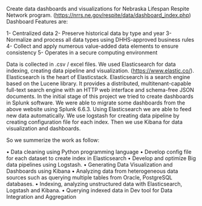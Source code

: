 Create data dashboards and visualizations for Nebraska Lifespan Respite Network program. (https://nrrs.ne.gov/respite/data/dashboard_index.php)
Dashboard Features are:

1- Centralized data
2- Preserve historical data by type and year
3- Normalize and process all data types using DHHS-approved business rules
4- Collect and apply numerous value-added data elements to ensure consistency
5- Operates in a secure computing environment

Data is collected in .csv / excel files. We used Elasticsearch for data indexing, creating data pipeline and visualization.
(https://www.elastic.co/). Elasticsearch is the heart of Elasticstack.
Elasticsearch is a search engine based on the Lucene library. It provides a distributed, multitenant-capable full-text search engine with an HTTP web interface and schema-free JSON documents. In the initial stage of this project we tried to create dashboards in Splunk software. We were able to migrate some dashboards from the above website using Splunk 6.6.3. Using Elasticsearch we are able to feed new data automatically. We use logstash for creating data pipeline by creating configuration file for each index. Then we use Kibana for data visualization and dashboards.



So we summerize the work as follow:

• Data cleaning using Python programming language
• Develop config file for each dataset to create index in Elasticsearch
• Develop and optimize Big data pipelines using Logstash. 
• Generating Data Visualization and Dashboards using Kibana
• Analyzing data from heterogeneous data sources such as querying multiple tables from Oracle, PostgreSQL databases. 
• Indexing, analyzing unstructured data with Elasticsearch, Logstash and Kibana. 
• Querying indexed data in Dev tool for Data Integration and Aggregation 




